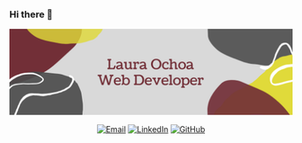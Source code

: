### Hi there 👋

![LauraOchoa](Images/Banner.png)

<p align="center">
<a href="mailto:lauraochoae7@gmail.com" target="_blank"><img src="https://img.shields.io/badge/-Gmail-c14438?style=flat-square&logo=Gmail&logoColor=white" alt="Email"></a>
<a href="https://www.linkedin.com/in/laura-isabel-ochoa-escobar-a35b64172/" target="_blank"><img src="https://img.shields.io/badge/LinkedIn-%230077B5.svg?&style=flat-square&logo=linkedin&logoColor=white" alt="LinkedIn"></a>
<a href="https://github.com/Loes75" target="_blank"><img src="https://img.shields.io/badge/-GitHub-181717?style=flat-square&logo=github" alt="GitHub"></a>
</p>
